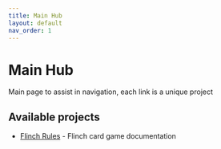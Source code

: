 ```yaml
---
title: Main Hub
layout: default
nav_order: 1
---
```


# Main Hub
Main page to assist in navigation, each link is a unique project

## Available projects

- [Flinch Rules](/flinch/) - Flinch card game documentation
